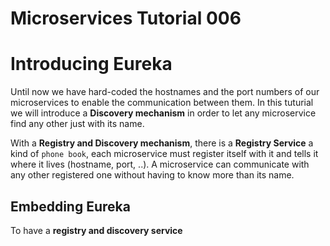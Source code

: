 # Microservices Tutorial 006
# Introducing Eureka 
Until now we have hard-coded the hostnames and the port numbers of our microservices to enable the communication between them.
In this tuturial we will introduce a **Discovery mechanism** in order to let any microservice find any other just with its name.

With a **Registry and Discovery mechanism**, there is a **Registry Service** a kind of `phone book`, each microservice must register itself with it and tells it where it lives (hostname, port, ..). 
A microservice can communicate with any other registered one without having to know more than its name. 

## Embedding Eureka
To have a **registry  and discovery service** 
 
<!--stackedit_data:
eyJoaXN0b3J5IjpbMjEzMTE2Njk0MiwtMTY3MDgyMTQ0MywxNT
I0MDk3MywtMTEyOTc3NDM0NywzMjcxNjYwNTIsLTI1MDA4NTk1
NSw4NDk3ODcyMCwtMTQ1NzY0OTYyOV19
-->